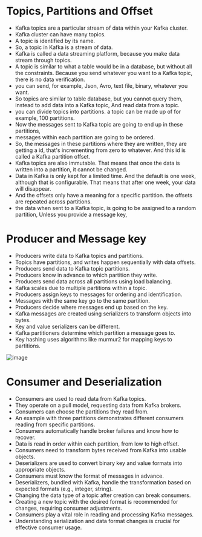 # Topics, Partitions and Offset
  - Kafka topics are a particular stream of data within your Kafka cluster.
  - Kafka cluster can have many topics.
  - A topic is identified by its name.
  - So, a topic in Kafka is a stream of data.
  - Kafka is called a data streaming platform, because you make data stream through topics.
  - A topic is similar to what a table would be in a database, but without all the constraints. Because you send whatever you want to a Kafka topic, there is no data verification.
  - you can send, for example, Json, Avro, text file, binary, whatever you want.
  - So topics are similar to table database, but you cannot query them, instead to add data into a Kafka topic, And read data from a topic.
  - you can divide topics into partitions. a topic can be made up of for example, 100 partitions.
  - Now the messages sent to Kafka topic are going to end up in these partitions,
  - messages within each partition are going to be ordered.
  - So, the messages in these partitions where they are written, they are getting a id, that's incrementing from zero to whatever. And this id is called a Kafka partition offset.
  - Kafka topics are also immutable. That means that once the data is written into a partition, it cannot be changed.
  - Data in Kafka is only kept for a limited time. And the default is one week, although that is configurable. That means that after one week, your data will disappear.
  - And the offsets only have a meaning for a specific partition. the offsets are repeated across partitions.
  - the data when sent to a Kafka topic, is going to be assigned to a random partition, Unless you provide a message key,

# Producer and Message key
  - Producers write data to Kafka topics and partitions.
  - Topics have partitions, and writes happen sequentially with data offsets.
  - Producers send data to Kafka topic partitions.
  - Producers know in advance to which partition they write.
  - Producers send data across all partitions using load balancing.
  - Kafka scales due to multiple partitions within a topic.
  - Producers assign keys to messages for ordering and identification.
  - Messages with the same key go to the same partition.
  - Producers decide where messages end up based on the key.
  - Kafka messages are created using serializers to transform objects into bytes.
  - Key and value serializers can be different.
  - Kafka partitioners determine which partition a message goes to.
  - Key hashing uses algorithms like murmur2 for mapping keys to partitions.

![image](https://github.com/SbrTa/Notes/assets/8649145/e513078f-ef87-4185-a792-9f697537dae0)


# Consumer and Deserialization
- Consumers are used to read data from Kafka topics.
- They operate on a pull model, requesting data from Kafka brokers.
- Consumers can choose the partitions they read from.
- An example with three partitions demonstrates different consumers reading from specific partitions.
- Consumers automatically handle broker failures and know how to recover.
- Data is read in order within each partition, from low to high offset.
- Consumers need to transform bytes received from Kafka into usable objects.
- Deserializers are used to convert binary key and value formats into appropriate objects.
- Consumers must know the format of messages in advance.
- Deserializers, bundled with Kafka, handle the transformation based on expected formats (e.g., integer, string).
- Changing the data type of a topic after creation can break consumers.
- Creating a new topic with the desired format is recommended for changes, requiring consumer adjustments.
- Consumers play a vital role in reading and processing Kafka messages.
- Understanding serialization and data format changes is crucial for effective consumer usage.

